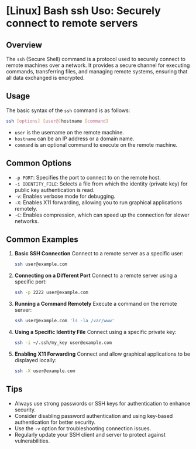 # [Linux] Bash ssh Uso: Securely connect to remote servers

## Overview
The `ssh` (Secure Shell) command is a protocol used to securely connect to remote machines over a network. It provides a secure channel for executing commands, transferring files, and managing remote systems, ensuring that all data exchanged is encrypted.

## Usage
The basic syntax of the `ssh` command is as follows:

```bash
ssh [options] [user@]hostname [command]
```

- `user` is the username on the remote machine.
- `hostname` can be an IP address or a domain name.
- `command` is an optional command to execute on the remote machine.

## Common Options
- `-p PORT`: Specifies the port to connect to on the remote host.
- `-i IDENTITY_FILE`: Selects a file from which the identity (private key) for public key authentication is read.
- `-v`: Enables verbose mode for debugging.
- `-X`: Enables X11 forwarding, allowing you to run graphical applications remotely.
- `-C`: Enables compression, which can speed up the connection for slower networks.

## Common Examples
1. **Basic SSH Connection**
   Connect to a remote server as a specific user:
   ```bash
   ssh user@example.com
   ```

2. **Connecting on a Different Port**
   Connect to a remote server using a specific port:
   ```bash
   ssh -p 2222 user@example.com
   ```

3. **Running a Command Remotely**
   Execute a command on the remote server:
   ```bash
   ssh user@example.com 'ls -la /var/www'
   ```

4. **Using a Specific Identity File**
   Connect using a specific private key:
   ```bash
   ssh -i ~/.ssh/my_key user@example.com
   ```

5. **Enabling X11 Forwarding**
   Connect and allow graphical applications to be displayed locally:
   ```bash
   ssh -X user@example.com
   ```

## Tips
- Always use strong passwords or SSH keys for authentication to enhance security.
- Consider disabling password authentication and using key-based authentication for better security.
- Use the `-v` option for troubleshooting connection issues.
- Regularly update your SSH client and server to protect against vulnerabilities.
